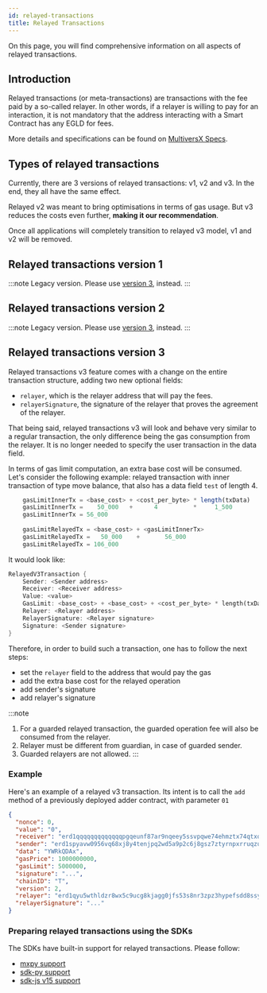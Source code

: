 ```yaml
---
id: relayed-transactions
title: Relayed Transactions
---
```

[comment]: # (mx-abstract)

On this page, you will find comprehensive information on all aspects of relayed transactions.

[comment]: # (mx-context-auto)

## Introduction

Relayed transactions (or meta-transactions) are transactions with the fee paid by a so-called relayer.
In other words, if a relayer is willing to pay for an interaction, it is not mandatory that the address
interacting with a Smart Contract has any EGLD for fees.

More details and specifications can be found on [MultiversX Specs](https://github.com/multiversx/mx-specs/blob/main/sc-meta-transactions.md).

[comment]: # (mx-context-auto)

## Types of relayed transactions

Currently, there are 3 versions of relayed transactions: v1, v2 and v3. In the end, they all have the same effect.

Relayed v2 was meant to bring optimisations in terms of gas usage. But v3 reduces the costs even further, **making it our recommendation**.

Once all applications will completely transition to relayed v3 model, v1 and v2 will be removed.

[comment]: # (mx-context-auto)

## Relayed transactions version 1

:::note
Legacy version. Please use [version 3](#relayed-transactions-version-3), instead.
:::


[comment]: # (mx-context-auto)

## Relayed transactions version 2

:::note
Legacy version. Please use [version 3](#relayed-transactions-version-3), instead.
:::

[comment]: # (mx-context-auto)

## Relayed transactions version 3

Relayed transactions v3 feature comes with a change on the entire transaction structure, adding two new optional fields: 
- `relayer`, which is the relayer address that will pay the fees.
- `relayerSignature`, the signature of the relayer that proves the agreement of the relayer.

That being said, relayed transactions v3 will look and behave very similar to a regular transaction, the only difference being the gas consumption from the relayer. It is no longer needed to specify the user transaction in the data field.

In terms of gas limit computation, an extra base cost will be consumed. Let's consider the following example: relayed transaction with inner transaction of type move balance, that also has a data field `test` of length 4.
```js
    gasLimitInnerTx = <base_cost> + <cost_per_byte> * length(txData)
    gasLimitInnerTx =    50_000   +      4          *     1_500
    gasLimitInnerTx = 56_000
    
    gasLimitRelayedTx = <base_cost> + <gasLimitInnerTx>
    gasLimitRelayedTx =   50_000    +       56_000
    gasLimitRelayedTx = 106_000
```

It would look like:

```rust
RelayedV3Transaction {
    Sender: <Sender address>
    Receiver: <Receiver address>
    Value: <value>
    GasLimit: <base_cost> + <base_cost> + <cost_per_byte> * length(txData)
    Relayer: <Relayer address>
    RelayerSignature: <Relayer signature>
    Signature: <Sender signature>
}
```

Therefore, in order to build such a transaction, one has to follow the next steps:
  - set the `relayer` field to the address that would pay the gas
  - add the extra base cost for the relayed operation
  - add sender's signature
  - add relayer's signature

:::note
1. For a guarded relayed transaction, the guarded operation fee will also be consumed from the relayer.
2. Relayer must be different from guardian, in case of guarded sender.
3. Guarded relayers are not allowed.
:::

### Example

Here's an example of a relayed v3 transaction. Its intent is to call the `add` method of a previously deployed adder contract, with parameter `01`

```json
{
  "nonce": 0,
  "value": "0",
  "receiver": "erd1qqqqqqqqqqqqqpgqeunf87ar9nqeey5ssvpqwe74ehmztx74qtxqs63nmx",
  "sender": "erd1spyavw0956vq68xj8y4tenjpq2wd5a9p2c6j8gsz7ztyrnpxrruqzu66jx",
  "data": "YWRkQDAx",
  "gasPrice": 1000000000,
  "gasLimit": 5000000,
  "signature": "...",
  "chainID": "T",
  "version": 2,
  "relayer": "erd1qyu5wthldzr8wx5c9ucg8kjagg0jfs53s8nr3zpz3hypefsdd8ssycr6th",
  "relayerSignature": "..."
}
```

### Preparing relayed transactions using the SDKs

The SDKs have built-in support for relayed transactions. Please follow:
 - [mxpy support](/sdk-and-tools/mxpy/mxpy-cli/#relayed-transactions-v3)
 - [sdk-py support](/sdk-and-tools/sdk-py/#relayed-transactions)
 - [sdk-js v15 support](/sdk-and-tools/sdk-js/sdk-js-cookbook#relayed-transactions)
